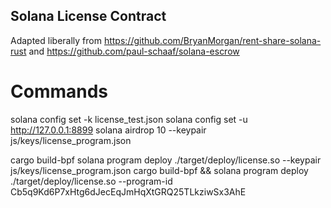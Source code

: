 ## Solana License Contract

Adapted liberally from https://github.com/BryanMorgan/rent-share-solana-rust and https://github.com/paul-schaaf/solana-escrow

# Commands

solana config set -k license_test.json
solana config set -u http://127.0.0.1:8899
solana airdrop 10 --keypair js/keys/license_program.json

cargo build-bpf
solana program deploy ./target/deploy/license.so --keypair js/keys/license_program.json
cargo build-bpf && solana program deploy ./target/deploy/license.so --program-id Cb5q9Kd6P7xHtg6dJecEqJmHqXtGRQ25TLkziwSx3AhE
